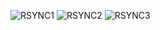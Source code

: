 ![RSYNC1](https://github.com/hrisi14/OS-tasks/assets/117001358/10b6c759-9845-4ebb-a06a-645eb7ded2ca)
![RSYNC2](https://github.com/hrisi14/OS-tasks/assets/117001358/f9db36c7-271e-4182-822b-5b916f545d58)
![RSYNC3](https://github.com/hrisi14/OS-tasks/assets/117001358/31a99328-0c7a-4307-a00f-8bfd17b0ac6f)
